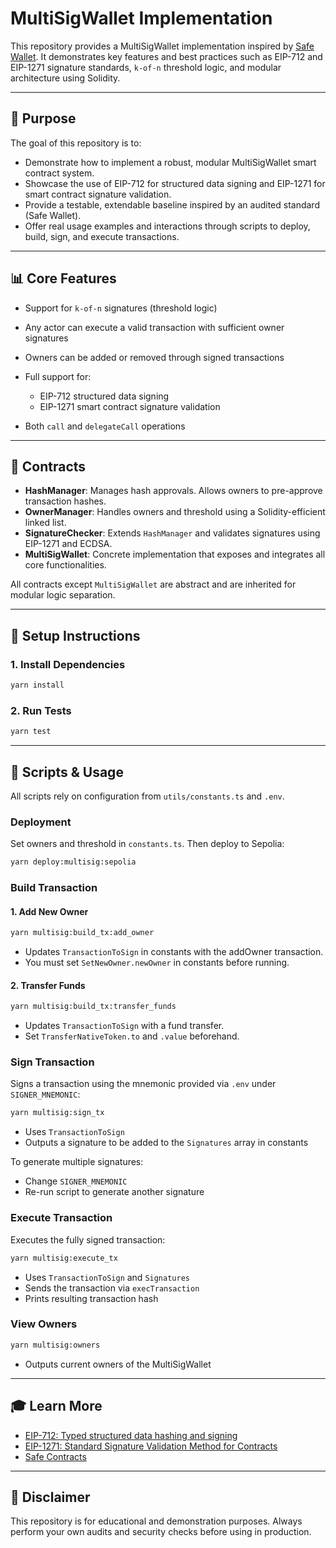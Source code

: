 # MultiSigWallet Implementation

This repository provides a MultiSigWallet implementation inspired by [Safe Wallet](https://safe.global). It demonstrates key features and best practices such as EIP-712 and EIP-1271 signature standards, `k-of-n` threshold logic, and modular architecture using Solidity.

---

## 🌟 Purpose

The goal of this repository is to:

* Demonstrate how to implement a robust, modular MultiSigWallet smart contract system.
* Showcase the use of EIP-712 for structured data signing and EIP-1271 for smart contract signature validation.
* Provide a testable, extendable baseline inspired by an audited standard (Safe Wallet).
* Offer real usage examples and interactions through scripts to deploy, build, sign, and execute transactions.

---

## 📊 Core Features

* Support for `k-of-n` signatures (threshold logic)
* Any actor can execute a valid transaction with sufficient owner signatures
* Owners can be added or removed through signed transactions
* Full support for:

  * EIP-712 structured data signing
  * EIP-1271 smart contract signature validation
* Both `call` and `delegateCall` operations

---

## 📂 Contracts

* **HashManager**: Manages hash approvals. Allows owners to pre-approve transaction hashes.
* **OwnerManager**: Handles owners and threshold using a Solidity-efficient linked list.
* **SignatureChecker**: Extends `HashManager` and validates signatures using EIP-1271 and ECDSA.
* **MultiSigWallet**: Concrete implementation that exposes and integrates all core functionalities.

All contracts except `MultiSigWallet` are abstract and are inherited for modular logic separation.

---

## 🚀 Setup Instructions

### 1. Install Dependencies

```bash
yarn install
```

### 2. Run Tests

```bash
yarn test
```


---

## 📱 Scripts & Usage

All scripts rely on configuration from `utils/constants.ts` and `.env`.

### Deployment

Set owners and threshold in `constants.ts`. Then deploy to Sepolia:

```bash
yarn deploy:multisig:sepolia
```

### Build Transaction

#### 1. Add New Owner

```bash
yarn multisig:build_tx:add_owner
```

* Updates `TransactionToSign` in constants with the addOwner transaction.
* You must set `SetNewOwner.newOwner` in constants before running.

#### 2. Transfer Funds

```bash
yarn multisig:build_tx:transfer_funds
```

* Updates `TransactionToSign` with a fund transfer.
* Set `TransferNativeToken.to` and `.value` beforehand.

### Sign Transaction

Signs a transaction using the mnemonic provided via `.env` under `SIGNER_MNEMONIC`:

```bash
yarn multisig:sign_tx
```

* Uses `TransactionToSign`
* Outputs a signature to be added to the `Signatures` array in constants

To generate multiple signatures:

* Change `SIGNER_MNEMONIC`
* Re-run script to generate another signature

### Execute Transaction

Executes the fully signed transaction:

```bash
yarn multisig:execute_tx
```

* Uses `TransactionToSign` and `Signatures`
* Sends the transaction via `execTransaction`
* Prints resulting transaction hash

### View Owners

```bash
yarn multisig:owners
```

* Outputs current owners of the MultiSigWallet

---

## 🎓 Learn More

* [EIP-712: Typed structured data hashing and signing](https://eips.ethereum.org/EIPS/eip-712)
* [EIP-1271: Standard Signature Validation Method for Contracts](https://eips.ethereum.org/EIPS/eip-1271)
* [Safe Contracts](https://github.com/safe-global/safe-contracts)

---

## 🚫 Disclaimer

This repository is for educational and demonstration purposes. Always perform your own audits and security checks before using in production.
